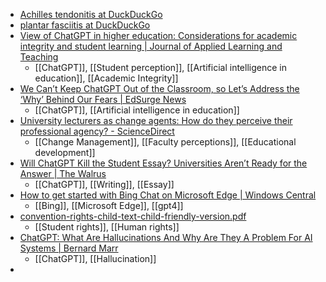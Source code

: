 - [Achilles tendonitis at DuckDuckGo](https://duckduckgo.com/?q=Achilles+tendonitis+&t=fpas&ia=web)
- [plantar fasciitis at DuckDuckGo](https://duckduckgo.com/?q=plantar+fasciitis+&t=fpas&ia=web)
- [View of ChatGPT in higher education: Considerations for academic integrity and student learning | Journal of Applied Learning and Teaching](https://journals.sfu.ca/jalt/index.php/jalt/article/view/731/559)
	- [[ChatGPT]], [[Student perception]], [[Artificial intelligence in education]], [[Academic Integrity]]
- [We Can’t Keep ChatGPT Out of the Classroom, so Let’s Address the ‘Why’ Behind Our Fears | EdSurge News](https://www.edsurge.com/news/2023-03-22-we-can-t-keep-chatgpt-out-of-the-classroom-so-let-s-address-the-why-behind-our-fears)
	- [[ChatGPT]], [[Artificial intelligence in education]]
- [University lecturers as change agents: How do they perceive their professional agency? - ScienceDirect](https://www.sciencedirect.com/science/article/pii/S0742051X23000859?dgcid=rss_sd_all)
	- [[Change Management]], [[Faculty perceptions]], [[Educational development]]
- [Will ChatGPT Kill the Student Essay? Universities Aren’t Ready for the Answer | The Walrus](https://thewalrus.ca/chatgpt-writing/)
	- [[ChatGPT]], [[Writing]], [[Essay]]
- [How to get started with Bing Chat on Microsoft Edge | Windows Central](https://www.windowscentral.com/software-apps/bing/how-to-get-started-with-bing-chat-on-microsoft-edge)
	- [[Bing]], [[Microsoft Edge]], [[gpt4]]
- [convention-rights-child-text-child-friendly-version.pdf](https://www.unicef.org/media/60981/file/convention-rights-child-text-child-friendly-version.pdf)
	- [[Student rights]], [[Human rights]]
- [ChatGPT: What Are Hallucinations And Why Are They A Problem For AI Systems | Bernard Marr](https://bernardmarr.com/chatgpt-what-are-hallucinations-and-why-are-they-a-problem-for-ai-systems/)
	- [[ChatGPT]], [[Hallucination]]
-